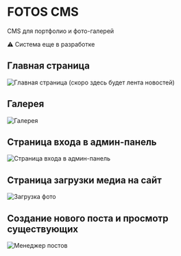 # FOTOS CMS
CMS для портфолио и фото-галерей

⚠️ Система еще в разработке

## Главная страница
![Главная страница](https://user-images.githubusercontent.com/81980423/219957044-6aa8405e-3838-44c4-b0a2-ee31de2793ef.png)
(скоро здесь будет лента новостей)

## Галерея
![Галерея](https://user-images.githubusercontent.com/81980423/219957098-26513475-557b-4648-ace9-3f716bbca6a9.png)

## Страница входа в админ-панель
![Страница входа в админ-панель](https://user-images.githubusercontent.com/81980423/219957109-ad6c3158-dbc7-4382-98aa-be322a51b68b.png)

## Страница загрузки медиа на сайт
![Загрузка фото](https://user-images.githubusercontent.com/81980423/219957133-563734f1-c9f9-42ef-8fea-335a1172b34a.png)

## Создание нового поста и просмотр существующих
![Менеджер постов](https://user-images.githubusercontent.com/81980423/219957163-c048bd67-c35e-4ed7-8dff-d287517c3bbf.png)
